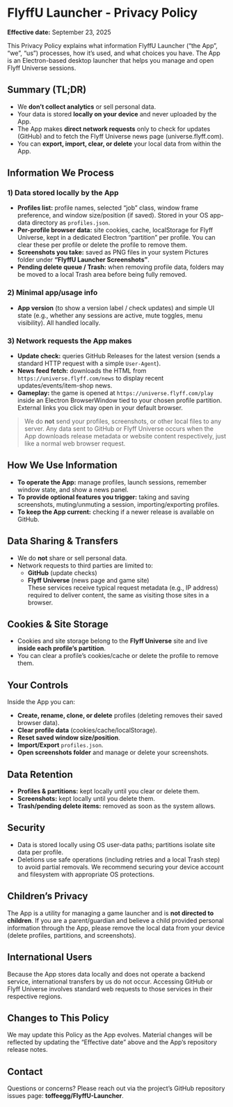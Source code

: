 # FlyffU Launcher - Privacy Policy
**Effective date:** September 23, 2025

This Privacy Policy explains what information FlyffU Launcher (“the App”, “we”, “us”) processes, how it’s used, and what choices you have. The App is an Electron-based desktop launcher that helps you manage and open Flyff Universe sessions.

## Summary (TL;DR)
- We **don’t collect analytics** or sell personal data.
- Your data is stored **locally on your device** and never uploaded by the App.
- The App makes **direct network requests** only to check for updates (GitHub) and to fetch the Flyff Universe news page (universe.flyff.com).
- You can **export, import, clear, or delete** your local data from within the App.

## Information We Process

### 1) Data stored locally by the App
- **Profiles list:** profile names, selected “job” class, window frame preference, and window size/position (if saved). Stored in your OS app-data directory as `profiles.json`.
- **Per-profile browser data:** site cookies, cache, localStorage for Flyff Universe, kept in a dedicated Electron “partition” per profile. You can clear these per profile or delete the profile to remove them.
- **Screenshots you take:** saved as PNG files in your system Pictures folder under **“FlyffU Launcher Screenshots”**.
- **Pending delete queue / Trash:** when removing profile data, folders may be moved to a local Trash area before being fully removed.

### 2) Minimal app/usage info
- **App version** (to show a version label / check updates) and simple UI state (e.g., whether any sessions are active, mute toggles, menu visibility). All handled locally.

### 3) Network requests the App makes
- **Update check:** queries GitHub Releases for the latest version (sends a standard HTTP request with a simple `User-Agent`).
- **News feed fetch:** downloads the HTML from `https://universe.flyff.com/news` to display recent updates/events/item-shop news.
- **Gameplay:** the game is opened at `https://universe.flyff.com/play` inside an Electron BrowserWindow tied to your chosen profile partition. External links you click may open in your default browser.

> We do **not** send your profiles, screenshots, or other local files to any server. Any data sent to GitHub or Flyff Universe occurs when the App downloads release metadata or website content respectively, just like a normal web browser request.

## How We Use Information
- **To operate the App:** manage profiles, launch sessions, remember window state, and show a news panel.
- **To provide optional features you trigger:** taking and saving screenshots, muting/unmuting a session, importing/exporting profiles.
- **To keep the App current:** checking if a newer release is available on GitHub.

## Data Sharing & Transfers
- We do **not** share or sell personal data.  
- Network requests to third parties are limited to:
  - **GitHub** (update checks)  
  - **Flyff Universe** (news page and game site)  
  These services receive typical request metadata (e.g., IP address) required to deliver content, the same as visiting those sites in a browser.

## Cookies & Site Storage
- Cookies and site storage belong to the **Flyff Universe** site and live **inside each profile’s partition**.  
- You can clear a profile’s cookies/cache or delete the profile to remove them.

## Your Controls
Inside the App you can:  
- **Create, rename, clone, or delete** profiles (deleting removes their saved browser data).  
- **Clear profile data** (cookies/cache/localStorage).  
- **Reset saved window size/position**.  
- **Import/Export** `profiles.json`.  
- **Open screenshots folder** and manage or delete your screenshots.

## Data Retention
- **Profiles & partitions:** kept locally until you clear or delete them.  
- **Screenshots:** kept locally until you delete them.  
- **Trash/pending delete items:** removed as soon as the system allows.

## Security
- Data is stored locally using OS user-data paths; partitions isolate site data per profile.  
- Deletions use safe operations (including retries and a local Trash step) to avoid partial removals. We recommend securing your device account and filesystem with appropriate OS protections.

## Children’s Privacy
The App is a utility for managing a game launcher and is **not directed to children**. If you are a parent/guardian and believe a child provided personal information through the App, please remove the local data from your device (delete profiles, partitions, and screenshots).

## International Users
Because the App stores data locally and does not operate a backend service, international transfers by us do not occur. Accessing GitHub or Flyff Universe involves standard web requests to those services in their respective regions.

## Changes to This Policy
We may update this Policy as the App evolves. Material changes will be reflected by updating the “Effective date” above and the App’s repository release notes.

## Contact
Questions or concerns? Please reach out via the project’s GitHub repository issues page: **toffeegg/FlyffU-Launcher**.
